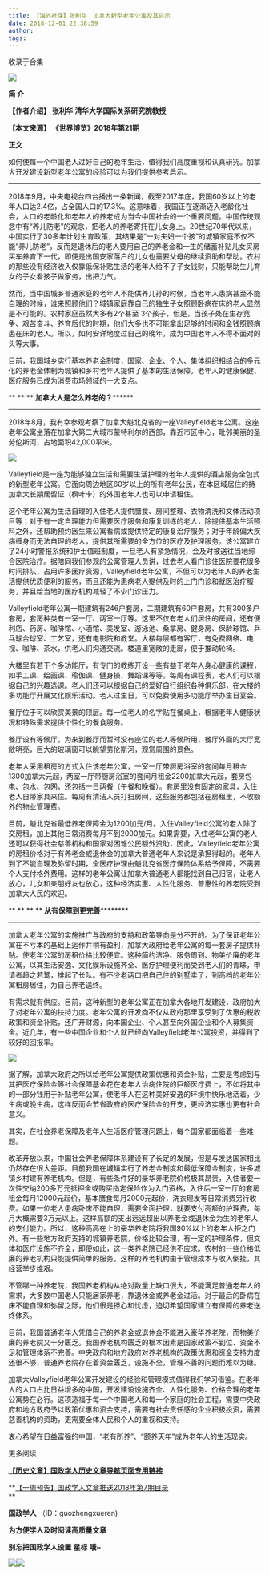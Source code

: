 ```yaml
---
title: 【海外社保】张利华：加拿大新型老年公寓及其启示
date: 2018-12-01 22:38:59
author: 
tags: 
---
```



收录于合集

![](/images/3475/2.gif)

  

**简 介**

 **【作者介绍】 张利华 清华大学国际关系研究院教授**

 **【本文来源】 《世界博览》2018年第21期**  

  

 **正文**

  

如何使每一个中国老人过好自己的晚年生活，值得我们高度重视和认真研究。加拿大开发建设新型老年公寓的经验可以为我们提供参考启示。

 ****

2018年9月，中央电视台四台播出一条新闻，截至2017年底，我国60岁以上的老年人口达2.4亿，占全国人口的17.3%。这意味着，我国正在逐渐迈入老龄化社会，人口的老龄化和老年人的养老成为当今中国社会的一个重要问题。中国传统观念中有“养儿防老”的观念，把老人的养老寄托在儿女身上。20世纪70年代以来，中国实行了30多年计划生育政策，其结果是“一对夫妇一个孩”的城镇家庭不仅不能“养儿防老”，反而是退休后的老人要用自己的养老金和一生的储蓄补贴儿女买房买车养育下一代，即便是出国安家落户的儿女也需要父母的继续资助和帮助。农村的那些没有经济收入仅靠低保补贴生活的老年人给不了子女钱财，只能帮助生儿育女的子女看孩子做家务，出把力气。

  

然而，当中国城乡普通家庭的老年人不能供养儿孙的时候，当老年人患病甚至不能自理的时候，谁来照顾他们？城镇家庭靠自己的独生子女照顾卧病在床的老人显然是不可能的。农村家庭虽然大多有2个甚至
3个孩子，但是，当孩子处在生存竞争、艰苦奋斗、养育后代的时期，他们大多也不可能拿出足够的时间和金钱照顾病患在床的老人。所以，如何安详地度过自己的晚年，成为中国老年人不得不面对的头等大事。

  

目前，我国城乡实行基本养老金制度，国家、企业、个人、集体组织相结合的多元化的养老金体制为城镇和乡村老年人提供了基本的生活保障。老年人的健康保健、医疗服务已成为消费市场领域的一大支点。

  

 ** ** ** **加拿大人是怎么养老的？********

 ****

2018年8月，我有幸参观考察了加拿大魁北克省的一座Valleyfield老年公寓。这座老年公寓坐落在加拿大第二大城市蒙特利尔的西部，靠近市区中心，毗邻美丽的圣劳伦斯河，占地面积42,000平米。

![](/images/3475/3.png)

  

Valleyfield是一座为能够独立生活和需要生活护理的老年人提供的酒店服务全包式的新型老年公寓。它面向周边地区60岁以上的所有老年公民，在本区域居住的持加拿大长期居留证（枫叶卡）的外国老年人也可以申请租住。

这个老年公寓为生活自理的入住老人提供膳食、房间整理、衣物清洗和文体活动项目等；对于有一定自理能力但需要医疗服务和康复训练的老人，除提供基本生活照料之外，还帮助预约医生来公寓看病或提供特定的康复治疗服务；对于年龄偏大疾病缠身而无法自理的老人，提供其所需要的全方位的医疗及护理服务。该公寓建立了24小时警报系统和护士值班制度，一旦老人有紧急情况，会及时被送往当地综合医院治疗。据陪同我们参观的公寓管理人员讲，过去老人看门诊住医院要花很多时间排队，占用许多医疗资源，Valleyfield老年公寓，不但可以为老年人的养老生活提供优质便利的服务，而且还能为患病老人提供及时的上门门诊和就医治疗服务，并且给当地的医疗机构减轻了不少门诊压力。

Valleyfield老年公寓一期建筑有246户套房，二期建筑有60户套房，共有300多户套房，套房种类有一室一厅、两室一厅等。这里不仅有老人们居住的房间，还有便利店、药房、咖啡馆、小酒馆、美发室、游泳池、桑拿房、健身房、保龄球馆、乒乓球台球室、工艺室，还有电影院和教堂。大楼每层都有客厅，有免费网络、电视、咖啡、茶水，供老人们沟通交流。楼道里宽敞的走廊，便于推动轮椅。

大楼里有若干个多功能厅，有专门的教练开设一些有益于老年人身心健康的课程，如手工课、绘画课、瑜伽课、健身操、舞蹈课等等。每周有课程表，老人们可以根据自己的兴趣选课。老人们还可以根据自己的爱好自行组织各种俱乐部，在大楼的多功能厅开展文化娱乐活动。老人过生日，可以免费使用多功能厅举办生日宴会。

餐厅位于可以欣赏美景的顶层。每一位老人的名字贴在餐桌上，根据老年人健康状况和特殊需求提供个性化的餐食服务。

餐厅设有等候厅，为来到餐厅而暂时没有座位的老人等候所用，餐厅外面的大厅宽敞明亮，巨大的玻璃窗可以眺望劳伦斯河，观赏周围的景色。

老年人采用租房的方式入住该老年公寓，一室一厅带厨房浴室的套间每月租金1300加拿大元起，两室一厅带厨房浴室的套间月租金2200加拿大元起，套房包电、包水、包网，还包括一日两餐（午餐和晚餐）。套房里没有固定的家具，入住老人自带家具来住。每周有清洁人员打扫房间，这些服务都包括在房租里，不收额外的物业管理费。

目前，魁北克省最低养老保障金为1200加元/月。入住Valleyfield公寓的老人除了交房租，加上其他日常消费每月不到2000加元。如果需要，入住老年公寓的老人还可以获得社会慈善机构和国家对困难公民额外资助，因此，Valleyfield老年公寓的房租价格对于有养老金或退休金的加拿大普通老年人来说是承担得起的。老年人到了不能自理及弥留时期，全医疗护理由魁北克省医疗保险体系给予保障，不需要个人支付格外费用。这样的老年公寓让加拿大普通老人都能找到自己归宿，让老人放心，儿女和亲朋好友也放心，这种经济实惠、人性化服务、普惠性的养老院受到加拿大人民的欢迎。

  

 ** ** ** ** **从有保障到更完善**********

 ****

加拿大老年公寓的实施推广与政府的支持和政策导向是分不开的。为了保证老年公寓在不亏本的基础上运作并稍有盈利，加拿大政府给老年公寓的每一套房子提供补贴。使老年公寓的房租价格比较便宜。这种简约洁净、服务周到、物美价廉的老年公寓，以其生活安逸、文化娱乐设施齐全、医疗护理便利而受到老人们的青睐，申请者趋之若鹜，排起了长队。有不少老两口把自己住的别墅卖了，到高档的老年公寓租房居住，为自己养老送终。

有需求就有供应。目前，这种新型的老年公寓正在加拿大各地开发建设，政府加大了对老年公寓的扶持力度。老年公寓的开发商不仅从政府那里享受到了优惠的税收政策和资金补贴，还广开财源，向本国企业、个人甚至向外国企业和个人募集资金。近几年，有一些中国企业和个人就已经向Valleyfield老年公寓投资，并得到了较好的回报率。

![](/images/3475/4.png)

  

据了解，加拿大政府之所以给老年公寓提供政策优惠和资金补贴，主要是考虑到与其把医疗保险金等社会保障基金花在老年人治病住院的巨额医疗费上，不如将其中的一部分钱用于补贴老年公寓，使老年人在这种美好安逸的环境中快乐地活着，少生病或晚生病，这样反而会节省政府的医疗保险金的开支，更经济实惠也更有社会意义。

其实，在社会养老保障及老年人生活医疗管理问题上，每个国家都面临着一些难题。

改革开放以来，中国社会养老保障体系建设有了长足的发展，但是与发达国家相比仍然存在很大差距。目前我国在城镇实行了养老金制度和最低保障金制度，许多城镇乡村建有养老机构。但是，有些条件好的豪华养老院价格极其昂贵，入住者要一次性交纳200多万元抵押金或购买指定保险作为入门资格，入住后一室一厅的套房租金每月12000元起价，基本膳食每月2000元起价，洗衣理发等日常消费另行收费。如果一位老人患病卧床不能自理，需要全面护理，就要支付高额的护理费，每月大概需要3万元以上。这样高额的支出远远超出以养老金或退休金为生的老年人的支付能力。所以，这种高高在上的豪华养老院将我国90%以上的老年人拒之门外。有一些地方政府支持的城镇养老院，价格比较合理，有一定的护理条件，但文体和医疗设施不齐全，即便如此，这一类养老院已经供不应求。农村的一些价格低廉的养老机构只能提供简单的服务，这样的养老机构由于管理成本与收入倒挂，其经营举步维艰。

不管哪一种养老院，我国养老机构从绝对数量上缺口很大，不能满足普通老年人的需求，大多数中国老人只能居家养老，靠退休金或养老金过活。对于最后的卧病在床不能自理和弥留之际，他们很是担心和忧虑，迫切希望国家建立有保障的养老送终体系。

目前，我国普通老年人凭借自己的养老金或退休金不能进入豪华养老院，而物美价廉的养老院又十分匮乏。我国养老机构匮乏的根本因素是国家政策不到位、资金不足和管理体系不完善。中央政府和地方政府对养老机构的政策优惠和资金支持力度还很不够，普通养老院存在着资金匮乏，设施不全，管理不善的问题而难以为继。

加拿大Valleyfield老年公寓开发建设的经验和管理模式值得我们学习借鉴。在老年人的人口占比日益增多的中国，开发建设设施齐全、人性化服务、价格合理的老年公寓势在必行。这项造福于每一个中国老人和每一个家庭的社会工程，需要中央政府和地方政府予以政策优惠和资金支持，需要有社会责任感的企业积极投资，需要慈善机构的资助，更需要全体人民和个人的重视和支持。

衷心希望在日益富强的中国，“老有所养”、“颐养天年”成为老年人的生活现实。

  

更多阅读

**[【历史文章】国政学人历史文章导航页面专用链接](http://mp.weixin.qq.com/s?__biz=MzI3MTYzMzE5Mw==&mid=2247487647&idx=4&sn=713bf729dca089516e8f304f88955380&chksm=eb3f8ed9dc4807cf89f3e211dd726289dd92edc62a6a8e19953bf2b366bbeffb59d285e95119&scene=21#wechat_redirect)**

**[【一周预告】国政学人文章推送2018年第7期目录](http://mp.weixin.qq.com/s?__biz=MzI3MTYzMzE5Mw==&mid=2247487908&idx=3&sn=c9edb7c565596e2bd96e181acaa42d43&chksm=eb3f8fe2dc4806f4aa2aba4d338e222d61c3b8eca89b5cb829e34dab743260affb7628225cc9&scene=21#wechat_redirect)  
**

  

  

 **国政学人** （ID：guozhengxueren)

  

 **为方便学人及时阅读高质量文章**

 **别忘把国政学人设置** **星标** **哦~**

![](/images/3475/5.gif)![](/images/3475/6.gif)

  

